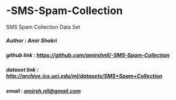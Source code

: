 # -SMS-Spam-Collection
 SMS Spam Collection Data Set

##### Author : Amir Shokri
##### github link : https://github.com/amirshnll/-SMS-Spam-Collection
##### dataset link : http://archive.ics.uci.edu/ml/datasets/SMS+Spam+Collection
##### email : amirsh.nll@gmail.com
